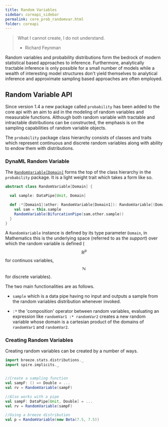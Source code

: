 ```yaml
---
title: Random Variables
sidebar: coreapi_sidebar
permalink: core_prob_randomvar.html
folder: coreapi
---
```


>What I cannot create, I do not understand.
> - Richard Feynman

Random variables and probability distributions form the bedrock of modern statistical based approaches to inference. Furthermore, analytically tractable inference is only possible for a small number of models while a wealth of interesting model structures don't yield themselves to analytical inference and approximate sampling based approaches are often employed.

## Random Variable API

Since version 1.4 a new package called ```probability``` has been added to the core api with an aim to aid in the modeling of random variables and measurable functions. Although both random variable with tractable and intractable distributions can be constructed, the emphasis is on the sampling capabilities of random variable objects.

The ```probability``` package class hierarchy consists of classes and traits which represent continuous and discrete random variables along with ability to endow them with distributions.

### DynaML Random Variable

The [```RandomVariable[Domain]```]({{site.baseurl}}/api_docs/dynaml-core/index.html#io.github.mandar2812.dynaml.probability.RandomVariable) forms the top of the class hierarchy in the ```probability``` package. It is a light weight trait which takes a form like so.

```scala
abstract class RandomVariable[Domain] {

  val sample: DataPipe[Unit, Domain]

  def :*[Domain1](other: RandomVariable[Domain1]): RandomVariable[(Domain, Domain1)] = {
    val sam = this.sample
    RandomVariable(BifurcationPipe(sam,other.sample))
  }
}

```

A ```RandomVariable``` instance is defined by its type parameter ```Domain```, in Mathematics this is the underlying space (referred to as the _support_) over which the random variable is defined ($$\mathbb{R}^p$$ for continuos variables, $$\mathbb{N}$$ for discrete variables).

The two main functionalities are as follows.

* ```sample``` which is a data pipe having no input and outputs a sample from the random variables distribution whenever invoked.

* ```:*``` the 'composition' operator between random variables, evaluating an expression like ```randomVar1 :* randomVar2``` creates a new random variable whose domain is a cartesian product of the domains of ```randomVar1``` and ```randomVar2```.

### Creating Random Variables

Creating random variables can be created by a number of ways.

```scala
import breeze.stats.distributions._
import spire.implicits._


//Create a sampling function
val sampF: () => Double = ...
val rv = RandomVariable(sampF)

//Also works with a pipe
val sampF: DataPipe[Unit, Double] = ...
val rv = RandomVariable(sampF)

//Using a breeze distribution
val p = RandomVariable(new Beta(7.5, 7.5))

```
